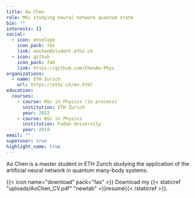 ```yaml
---
title: Ao Chen
role: MSc studying neural network quantum state
bio: ""
interests: []
social:
  - icon: envelope
    icon_pack: fas
    link: aochen@student.ethz.ch
  - icon: github
    icon_pack: fab
    link: https://github.com/ChenAo-Phys
organizations:
  - name: ETH Zurich
    url: https://ethz.ch/en.html
education:
  courses:
    - course: MSc in Physics (in process)
      institution: ETH Zurich
      year: 2022
    - course: BSc in Physics
      institution: Fudan University
      year: 2019
email: ""
superuser: true
highlight_name: true
---
```

Ao Chen is a master student in ETH Zurich studying the application of the artificial neural network in quantum many-body systems.

{{< icon name="download" pack="fas" >}} Download my {{< staticref "uploads/AoChen_CV.pdf" "newtab" >}}resumé{{< /staticref >}}.